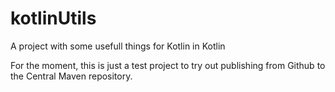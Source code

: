 # kotlinUtils
A project with some usefull things for Kotlin in Kotlin

For the moment, this is just a test project to try out publishing from Github to the Central Maven repository.
